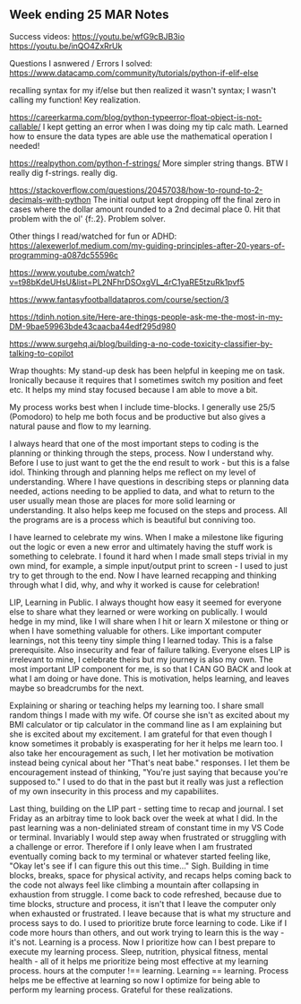 Week ending 25 MAR Notes
----
Success videos:
https://youtu.be/wfG9cBJB3io
https://youtu.be/inQO4ZxRrUk


Questions I asnwered / Errors I solved:
https://www.datacamp.com/community/tutorials/python-if-elif-else 

recalling syntax for my if/else but then realized it wasn't syntax; I wasn't calling my function! Key realization.

https://careerkarma.com/blog/python-typeerror-float-object-is-not-callable/
I kept getting an error when I was doing my tip calc math. Learned how to ensure the data types are able use the mathematical operation I needed!

https://realpython.com/python-f-strings/
More simpler string thangs. BTW I really dig f-strings. really dig.

https://stackoverflow.com/questions/20457038/how-to-round-to-2-decimals-with-python
The initial output kept dropping off the final zero in cases where the dollar amount rounded to a 2nd decimal place 0. Hit that problem with the ol' {f:.2}. Problem solver. 

Other things I read/watched for fun or ADHD:
https://alexewerlof.medium.com/my-guiding-principles-after-20-years-of-programming-a087dc55596c

https://www.youtube.com/watch?v=t98bKdeUHsU&list=PL2NFhrDSOxgVL_4rC1yaRE5tzuRk1pvf5

https://www.fantasyfootballdatapros.com/course/section/3

https://tdinh.notion.site/Here-are-things-people-ask-me-the-most-in-my-DM-9bae59963bde43caacba44edf295d980

https://www.surgehq.ai/blog/building-a-no-code-toxicity-classifier-by-talking-to-copilot

Wrap thoughts:
My stand-up desk has been helpful in keeping me on task. Ironically because it requires that I sometimes switch my position and feet etc. It helps my mind stay focused because I am able to move a bit. 

My process works best when I include time-blocks. I generally use 25/5 (Pomodoro) to help me both focus and be productive but also gives a natural pause and flow to my learning. 

I always heard that one of the most important steps to coding is the planning or thinking through the steps, process. Now I understand why. Before I use to just want to get the the end result to work - but this is a false idol. Thinking through and planning helps me reflect on my level of understanding. Where I have questions in describing steps or planning data needed, actions needing to be applied to data, and what to return to the user usually mean those are places for more solid learning or understanding. It also helps keep me focused on the steps and process. All the programs are is a process which is beautiful but conniving too. 

I have learned to celebrate my wins. When I make a milestone like figuring out the logic or even a new error and ultimately having the stuff work is something to celebrate. I found it hard when I made small steps trivial in my own mind, for example, a simple input/output print to screen - I used to just try to get through to the end. Now I have learned recapping and thinking through what I did, why, and why it worked is cause for celebration! 

LIP, Learning in Public. I always thought how easy it seemed for everyone else to share what they learned or were working on publically. I would hedge in my mind, like I will share when I hit or learn X milestone or thing or when I have something valuable for others. Like important computer learnings, not this teeny tiny simple thing I learned today. This is a false prerequisite. Also insecurity and fear of failure talking. Everyone elses LIP is irrelevant to mine, I celebrate theirs but my journey is also my own. The most important LIP component for me, is so that I CAN GO BACK and look at what I am doing or have done. This is motivation, helps learning, and leaves maybe so breadcrumbs for the next. 

Explaining or sharing or teaching helps my learning too. I share small random things I made with my wife. Of course she isn't as excited about my BMI calculator or tip calculator in the command line as I am explaining but she is excited about my excitement. I am grateful for that even though I know sometimes it probably is exasperating for her it helps me learn too. I also take her encouragement as such, I let her motivation be motivation instead being cynical about her "That's neat babe." responses. I let them be encouragement instead of thinking, "You're just saying that because you're supposed to." I used to do that in the past but it really was just a reflection of my own insecurity in this process and my capabiliites. 

Last thing, building on the LIP part - setting time to recap and journal. I set Friday as an arbitray time to look back over the week at what I did. In the past learning was a non-deliniated stream of constant time in my VS Code or terminal. Invariably I would step away when frustrated or struggling with a challenge or error. Therefore if I only leave when I am frustrated eventually coming back to my terminal or whatever started feeling like, "Okay let's see if I can figure this out this time..." Sigh. Building in time blocks, breaks, space for physical activity, and recaps helps coming back to the code not always feel like climbing a mountain after collapsing in exhaustion from struggle. I come back to code refreshed, because due to time blocks, structure and process, it isn't that I leave the computer only when exhausted or frustrated. I leave because that is what my structure and process says to do. I used to prioritize brute force learning to code. Like if I code more hours than others, and out work trying to learn this is the way - it's not. Learning is a process. Now I prioritize how can I best prepare to execute my learning process. Sleep, nutrition, physical fitness, mental health - all of it helps me prioritize being most effective at my learning process. hours at the computer !== learning. Learning == learning. Process helps me be effective at learning so now I optimize for being able to perform my learning process. Grateful for these realizations.